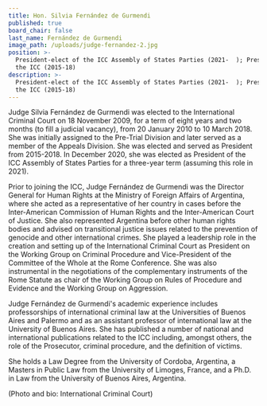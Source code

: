 ```yaml
---
title: Hon. Silvia Fernández de Gurmendi
published: true
board_chair: false
last_name: Fernández de Gurmendi
image_path: /uploads/judge-fernandez-2.jpg
position: >-
  President-elect of the ICC Assembly of States Parties (2021-  ); President of
  the ICC (2015-18)
description: >-
  President-elect of the ICC Assembly of States Parties (2021-  ); President of
  the ICC (2015-18)
---
```


Judge Silvia Fern&aacute;ndez de Gurmendi was elected to the International Criminal Court on 18 November 2009, for a term of eight years and two months (to fill a judicial vacancy), from 20 January 2010 to 10 March 2018. She was initially assigned to the Pre-Trial Division and later served as a member of the Appeals Division. She was elected and served as President from 2015-2018. In December 2020, she was elected as President of the ICC Assembly of States Parties for a three-year term (assuming this role in 2021). &nbsp;

Prior to joining the ICC, Judge Fern&aacute;ndez de Gurmendi was the Director General for Human Rights at the Ministry of Foreign Affairs of Argentina, where she acted as a representative of her country in cases before the Inter-American Commission of Human Rights and the Inter-American Court of Justice. She also represented Argentina before other human rights bodies and advised on transitional justice issues related to the prevention of genocide and other international crimes. She played a leadership role in the creation and setting up of the International Criminal Court as President on the Working Group on Criminal Procedure and Vice-President of the Committee of the Whole at the Rome Conference. She was also instrumental in the negotiations of the complementary instruments of the Rome Statute as chair of the Working Group on Rules of Procedure and Evidence and the Working Group on Aggression.

Judge Fern&aacute;ndez de Gurmendi's academic experience includes professorships of international criminal law at the Universities of Buenos Aires and Palermo and as an assistant professor of international law at the University of Buenos Aires. She has published a number of national and international publications related to the ICC including, amongst others, the role of the Prosecutor, criminal procedure, and the definition of victims.

She holds a Law Degree from the University of Cordoba, Argentina, a Masters in Public Law from the University of Limoges, France, and a Ph.D. in Law from the University of Buenos Aires, Argentina.

(Photo and bio: International Criminal Court)
